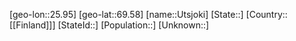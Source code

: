 ﻿---
location: [69.58,25.95]
mapzoom: [7,12] 
mapmarker: city 
type: City
tags:
- geo/City


SpocWebEntityId: 35147
isDeleted: false
confidential: public

---
[geo-lon::25.95]
[geo-lat::69.58]
[name::Utsjoki]
[State::]
[Country::[[Finland]]]
[StateId::]
[Population::]
[Unknown::]

